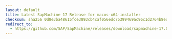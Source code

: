 ```yaml
---
layout: default
title: Latest SapMachine 17 Release for macos-x64-installer
checksum: sha256 0d8e3ba48615fce3893cb4caf056edc75399469ac96c1d2764b8ed8f308707c8
redirect_to:
  - https://github.com/SAP/SapMachine/releases/download/sapmachine-17.0.9/sapmachine-jdk-17.0.9_macos-x64_bin.dmg
---
```

